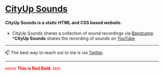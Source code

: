 # [CityUp Sounds]
#### __CityUp Sounds__ is a static HTML and CSS based website.
* CityUp Sounds shares a collection of sound recordings via [Bandcamp]
*__CityUp Sounds__ shares the recording of sounds on [YouTube]
***
📫 The best way to reach out to me is via [Twitter].
***

<span style="color:red">some **This is Red Bold.** text</span>

[CityUp Sounds]: https://cityupsounds.github.io/
[Twitter]:https://twitter.com/cityupsounds
[Bandcamp]:cityupsounds.bandcamp.com
[YouTube]:https://www.youtube.com/channel/UC_MvmvydMYQL-jKWFE3vlqg
